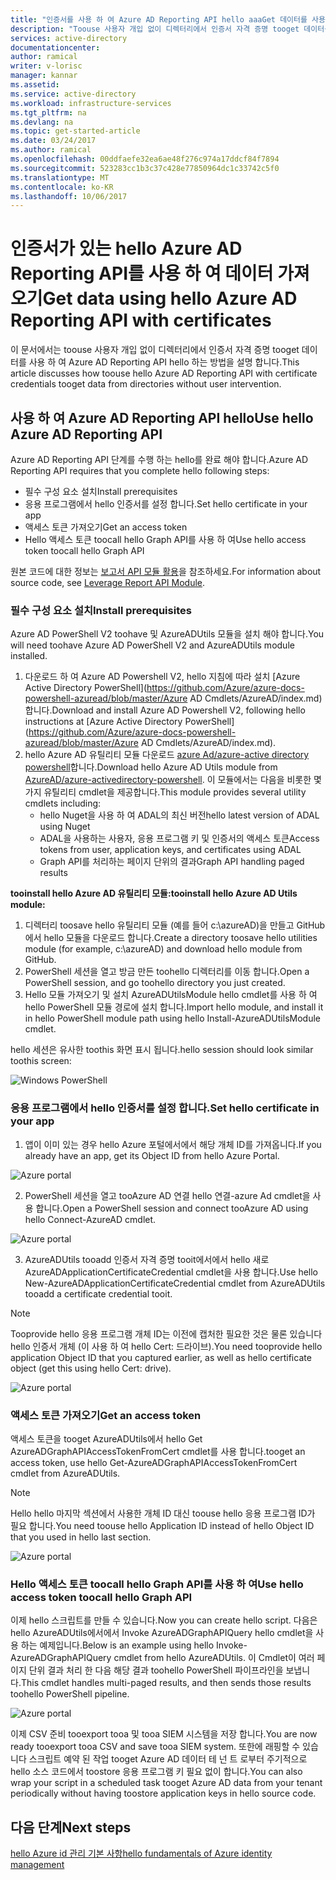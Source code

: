 ```yaml
---
title: "인증서를 사용 하 여 Azure AD Reporting API hello aaaGet 데이터를 사용 하 여 | Microsoft Docs"
description: "Toouse 사용자 개입 없이 디렉터리에서 인증서 자격 증명 tooget 데이터를 사용 하 여 Azure AD Reporting API hello 하는 방법에 대해 설명 합니다."
services: active-directory
documentationcenter: 
author: ramical
writer: v-lorisc
manager: kannar
ms.assetid: 
ms.service: active-directory
ms.workload: infrastructure-services
ms.tgt_pltfrm: na
ms.devlang: na
ms.topic: get-started-article
ms.date: 03/24/2017
ms.author: ramical
ms.openlocfilehash: 00ddfaefe32ea6ae48f276c974a17ddcf84f7894
ms.sourcegitcommit: 523283cc1b3c37c428e77850964dc1c33742c5f0
ms.translationtype: MT
ms.contentlocale: ko-KR
ms.lasthandoff: 10/06/2017
---
```

# <a name="get-data-using-hello-azure-ad-reporting-api-with-certificates"></a><span data-ttu-id="389b3-103">인증서가 있는 hello Azure AD Reporting API를 사용 하 여 데이터 가져오기</span><span class="sxs-lookup"><span data-stu-id="389b3-103">Get data using hello Azure AD Reporting API with certificates</span></span>
<span data-ttu-id="389b3-104">이 문서에서는 toouse 사용자 개입 없이 디렉터리에서 인증서 자격 증명 tooget 데이터를 사용 하 여 Azure AD Reporting API hello 하는 방법을 설명 합니다.</span><span class="sxs-lookup"><span data-stu-id="389b3-104">This article discusses how toouse hello Azure AD Reporting API with certificate credentials tooget data from directories without user intervention.</span></span> 

## <a name="use-hello-azure-ad-reporting-api"></a><span data-ttu-id="389b3-105">사용 하 여 Azure AD Reporting API hello</span><span class="sxs-lookup"><span data-stu-id="389b3-105">Use hello Azure AD Reporting API</span></span> 
<span data-ttu-id="389b3-106">Azure AD Reporting API 단계를 수행 하는 hello를 완료 해야 합니다.</span><span class="sxs-lookup"><span data-stu-id="389b3-106">Azure AD Reporting API requires that you complete hello following steps:</span></span>
 *  <span data-ttu-id="389b3-107">필수 구성 요소 설치</span><span class="sxs-lookup"><span data-stu-id="389b3-107">Install prerequisites</span></span>
 *  <span data-ttu-id="389b3-108">응용 프로그램에서 hello 인증서를 설정 합니다.</span><span class="sxs-lookup"><span data-stu-id="389b3-108">Set hello certificate in your app</span></span>
 *  <span data-ttu-id="389b3-109">액세스 토큰 가져오기</span><span class="sxs-lookup"><span data-stu-id="389b3-109">Get an access token</span></span>
 *  <span data-ttu-id="389b3-110">Hello 액세스 토큰 toocall hello Graph API를 사용 하 여</span><span class="sxs-lookup"><span data-stu-id="389b3-110">Use hello access token toocall hello Graph API</span></span>

<span data-ttu-id="389b3-111">원본 코드에 대한 정보는 [보고서 API 모듈 활용](https://github.com/AzureAD/azure-activedirectory-powershell/tree/gh-pages/Modules/AzureADUtils)을 참조하세요.</span><span class="sxs-lookup"><span data-stu-id="389b3-111">For information about source code, see [Leverage Report API Module](https://github.com/AzureAD/azure-activedirectory-powershell/tree/gh-pages/Modules/AzureADUtils).</span></span> 

### <a name="install-prerequisites"></a><span data-ttu-id="389b3-112">필수 구성 요소 설치</span><span class="sxs-lookup"><span data-stu-id="389b3-112">Install prerequisites</span></span>
<span data-ttu-id="389b3-113">Azure AD PowerShell V2 toohave 및 AzureADUtils 모듈을 설치 해야 합니다.</span><span class="sxs-lookup"><span data-stu-id="389b3-113">You will need toohave Azure AD PowerShell V2 and AzureADUtils module installed.</span></span>

1. <span data-ttu-id="389b3-114">다운로드 하 여 Azure AD Powershell V2, hello 지침에 따라 설치 [Azure Active Directory PowerShell](https://github.com/Azure/azure-docs-powershell-azuread/blob/master/Azure AD Cmdlets/AzureAD/index.md)합니다.</span><span class="sxs-lookup"><span data-stu-id="389b3-114">Download and install Azure AD Powershell V2, following hello instructions at [Azure Active Directory PowerShell](https://github.com/Azure/azure-docs-powershell-azuread/blob/master/Azure AD Cmdlets/AzureAD/index.md).</span></span>
2. <span data-ttu-id="389b3-115">hello Azure AD 유틸리티 모듈 다운로드 [azure Ad/azure-active directory powershell](https://github.com/AzureAD/azure-activedirectory-powershell/blob/gh-pages/Modules/AzureADUtils/AzureADUtils.psm1)합니다.</span><span class="sxs-lookup"><span data-stu-id="389b3-115">Download hello Azure AD Utils module from [AzureAD/azure-activedirectory-powershell](https://github.com/AzureAD/azure-activedirectory-powershell/blob/gh-pages/Modules/AzureADUtils/AzureADUtils.psm1).</span></span> 
  <span data-ttu-id="389b3-116">이 모듈에서는 다음을 비롯한 몇 가지 유틸리티 cmdlet을 제공합니다.</span><span class="sxs-lookup"><span data-stu-id="389b3-116">This module provides several utility cmdlets including:</span></span>
   * <span data-ttu-id="389b3-117">hello Nuget을 사용 하 여 ADAL의 최신 버전</span><span class="sxs-lookup"><span data-stu-id="389b3-117">hello latest version of ADAL using Nuget</span></span>
   * <span data-ttu-id="389b3-118">ADAL을 사용하는 사용자, 응용 프로그램 키 및 인증서의 액세스 토큰</span><span class="sxs-lookup"><span data-stu-id="389b3-118">Access tokens from user, application keys, and certificates using ADAL</span></span>
   * <span data-ttu-id="389b3-119">Graph API를 처리하는 페이지 단위의 결과</span><span class="sxs-lookup"><span data-stu-id="389b3-119">Graph API handling paged results</span></span>

<span data-ttu-id="389b3-120">**tooinstall hello Azure AD 유틸리티 모듈:**</span><span class="sxs-lookup"><span data-stu-id="389b3-120">**tooinstall hello Azure AD Utils module:**</span></span>

1. <span data-ttu-id="389b3-121">디렉터리 toosave hello 유틸리티 모듈 (예를 들어 c:\azureAD)을 만들고 GitHub에서 hello 모듈을 다운로드 합니다.</span><span class="sxs-lookup"><span data-stu-id="389b3-121">Create a directory toosave hello utilities module (for example, c:\azureAD) and download hello module from GitHub.</span></span>
2. <span data-ttu-id="389b3-122">PowerShell 세션을 열고 방금 만든 toohello 디렉터리를 이동 합니다.</span><span class="sxs-lookup"><span data-stu-id="389b3-122">Open a PowerShell session, and go toohello directory you just created.</span></span> 
3. <span data-ttu-id="389b3-123">Hello 모듈 가져오기 및 설치 AzureADUtilsModule hello cmdlet를 사용 하 여 hello PowerShell 모듈 경로에 설치 합니다.</span><span class="sxs-lookup"><span data-stu-id="389b3-123">Import hello module, and install it in hello PowerShell module path using hello Install-AzureADUtilsModule cmdlet.</span></span> 

<span data-ttu-id="389b3-124">hello 세션은 유사한 toothis 화면 표시 됩니다.</span><span class="sxs-lookup"><span data-stu-id="389b3-124">hello session should look similar toothis screen:</span></span>

  ![Windows PowerShell](./media/active-directory-report-api-with-certificates/windows-powershell.png)

### <a name="set-hello-certificate-in-your-app"></a><span data-ttu-id="389b3-126">응용 프로그램에서 hello 인증서를 설정 합니다.</span><span class="sxs-lookup"><span data-stu-id="389b3-126">Set hello certificate in your app</span></span>
1. <span data-ttu-id="389b3-127">앱이 이미 있는 경우 hello Azure 포털에서에서 해당 개체 ID를 가져옵니다.</span><span class="sxs-lookup"><span data-stu-id="389b3-127">If you already have an app, get its Object ID from hello Azure Portal.</span></span> 

  ![Azure portal](./media/active-directory-report-api-with-certificates/azure-portal.png)

2. <span data-ttu-id="389b3-129">PowerShell 세션을 열고 tooAzure AD 연결 hello 연결-azure Ad cmdlet을 사용 합니다.</span><span class="sxs-lookup"><span data-stu-id="389b3-129">Open a PowerShell session and connect tooAzure AD using hello Connect-AzureAD cmdlet.</span></span>

  ![Azure portal](./media/active-directory-report-api-with-certificates/connect-azuaread-cmdlet.png)

3. <span data-ttu-id="389b3-131">AzureADUtils tooadd 인증서 자격 증명 tooit에서에서 hello 새로 AzureADApplicationCertificateCredential cmdlet을 사용 합니다.</span><span class="sxs-lookup"><span data-stu-id="389b3-131">Use hello New-AzureADApplicationCertificateCredential cmdlet from AzureADUtils tooadd a certificate credential tooit.</span></span> 

>[!Note]
><span data-ttu-id="389b3-132">Tooprovide hello 응용 프로그램 개체 ID는 이전에 캡처한 필요한 것은 물론 있습니다 hello 인증서 개체 (이 사용 하 여 hello Cert: 드라이브).</span><span class="sxs-lookup"><span data-stu-id="389b3-132">You need tooprovide hello application Object ID that you captured earlier, as well as hello certificate object (get this using hello Cert: drive).</span></span>
>


  ![Azure portal](./media/active-directory-report-api-with-certificates/add-certificate-credential.png)
  
### <a name="get-an-access-token"></a><span data-ttu-id="389b3-134">액세스 토큰 가져오기</span><span class="sxs-lookup"><span data-stu-id="389b3-134">Get an access token</span></span>

<span data-ttu-id="389b3-135">액세스 토큰을 tooget AzureADUtils에서 hello Get AzureADGraphAPIAccessTokenFromCert cmdlet를 사용 합니다.</span><span class="sxs-lookup"><span data-stu-id="389b3-135">tooget an access token, use hello Get-AzureADGraphAPIAccessTokenFromCert cmdlet from AzureADUtils.</span></span> 

>[!NOTE]
><span data-ttu-id="389b3-136">Hello hello 마지막 섹션에서 사용한 개체 ID 대신 toouse hello 응용 프로그램 ID가 필요 합니다.</span><span class="sxs-lookup"><span data-stu-id="389b3-136">You need toouse hello Application ID instead of hello Object ID that you used in hello last section.</span></span>
>

 ![Azure portal](./media/active-directory-report-api-with-certificates/application-id.png)

### <a name="use-hello-access-token-toocall-hello-graph-api"></a><span data-ttu-id="389b3-138">Hello 액세스 토큰 toocall hello Graph API를 사용 하 여</span><span class="sxs-lookup"><span data-stu-id="389b3-138">Use hello access token toocall hello Graph API</span></span>

<span data-ttu-id="389b3-139">이제 hello 스크립트를 만들 수 있습니다.</span><span class="sxs-lookup"><span data-stu-id="389b3-139">Now you can create hello script.</span></span> <span data-ttu-id="389b3-140">다음은 hello AzureADUtils에서에서 Invoke AzureADGraphAPIQuery hello cmdlet을 사용 하는 예제입니다.</span><span class="sxs-lookup"><span data-stu-id="389b3-140">Below is an example using hello Invoke-AzureADGraphAPIQuery cmdlet from hello AzureADUtils.</span></span> <span data-ttu-id="389b3-141">이 Cmdlet이 여러 페이지 단위 결과 처리 한 다음 해당 결과 toohello PowerShell 파이프라인을 보냅니다.</span><span class="sxs-lookup"><span data-stu-id="389b3-141">This cmdlet handles multi-paged results, and then sends those results toohello PowerShell pipeline.</span></span> 

 ![Azure portal](./media/active-directory-report-api-with-certificates/script-completed.png)

<span data-ttu-id="389b3-143">이제 CSV 준비 tooexport tooa 및 tooa SIEM 시스템을 저장 합니다.</span><span class="sxs-lookup"><span data-stu-id="389b3-143">You are now ready tooexport tooa CSV and save tooa SIEM system.</span></span> <span data-ttu-id="389b3-144">또한에 래핑할 수 있습니다 스크립트 예약 된 작업 tooget Azure AD 데이터 테 넌 트 로부터 주기적으로 hello 소스 코드에서 toostore 응용 프로그램 키 필요 없이 합니다.</span><span class="sxs-lookup"><span data-stu-id="389b3-144">You can also wrap your script in a scheduled task tooget Azure AD data from your tenant periodically without having toostore application keys in hello source code.</span></span> 

## <a name="next-steps"></a><span data-ttu-id="389b3-145">다음 단계</span><span class="sxs-lookup"><span data-stu-id="389b3-145">Next steps</span></span>
[<span data-ttu-id="389b3-146">hello Azure id 관리 기본 사항</span><span class="sxs-lookup"><span data-stu-id="389b3-146">hello fundamentals of Azure identity management</span></span>](https://docs.microsoft.com/en-us/azure/active-directory/fundamentals-identity)<br>



